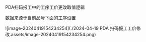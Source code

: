 PDA扫码报工中的工序工价更改取值逻辑

数据来源于当前品号下面的工序设置

![image-20240419154234254](./2024-04-19 PDA 扫码报工工价修改.assets/image-20240419154234254.png)